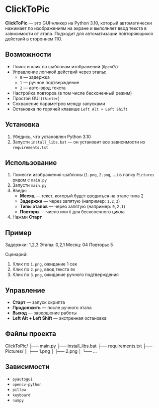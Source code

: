 # ClickToPic

**ClickToPic** — это GUI-кликер на Python 3.10, который автоматически нажимает по изображениям на экране и выполняет ввод текста в зависимости от этапа. Подходит для автоматизации повторяющихся действий в стороннем ПО.

## Возможности

- Поиск и клик по шаблонам изображений (`OpenCV`)
- Управление логикой действий через этапы:
  - `0` — задержка
  - `1` — ручное подтверждение
  - `2` — авто-ввод текста
- Настройка повторов (в том числе бесконечный режим)
- Простой GUI (`tkinter`)
- Сохранение параметров между запусками
- Остановка по горячей клавише `Left Alt + Left Shift`

## Установка

1. Убедись, что установлен Python 3.10  
2. Запусти `install_libs.bat` — он установит все зависимости из `requirements.txt`

## Использование

1. Помести изображения-шаблоны (`1.png`, `2.png`, ...) в папку `Pictures` рядом с `main.py`
2. Запусти `main.py`
3. Введи:
   - **Месяц** — текст, который будет вводиться на этапе типа 2
   - **Задержки** — через запятую (например: `1,2,3`)
   - **Типы этапов** — через запятую (например: `0,2,1`)
   - **Повторы** — число или `0` для бесконечного цикла
4. Нажми **Старт**

## Пример

Задержки: 1,2,3
Этапы: 0,2,1
Месяц: 04
Повторы: 5

Сценарий:
1. Клик по `1.png`, ожидание 1 сек
2. Клик по `2.png`, ввод текста `04`
3. Клик по `3.png`, ожидание ручного подтверждения

## Управление

- **Старт** — запуск скрипта  
- **Продолжить** — после ручного этапа  
- **Выход** — завершение работы  
- **Left Alt + Left Shift** — экстренная остановка

## Файлы проекта

ClickToPic/
├── main.py
├── install_libs.bat
├── requirements.txt
├── Pictures/
│ ├── 1.png
│ ├── 2.png
│ └── ...

## Зависимости

- `pyautogui`
- `opencv-python`
- `pillow`
- `keyboard`
- `numpy`
